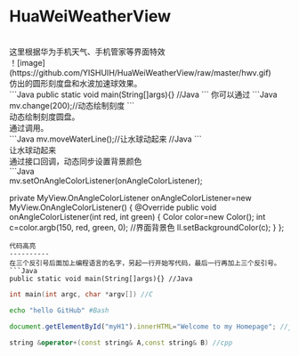 # HuaWeiWeatherView
<br>
这里根据华为手机天气、手机管家等界面特效<br>
！[image](https://github.com/YISHUIH/HuaWeiWeatherView/raw/master/hwv.gif)
<br>
仿出的圆形刻度盘和水波加速球效果。<br>
```Java
public static void main(String[]args){} //Java
```
你可以通过
```Java
mv.change(200);//动态绘制刻度
```
<br>
动态绘制刻度圆盘。
<br>
通过调用。
<br>
```Java
mv.moveWaterLine();//让水球动起来 //Java
```
<br>
让水球动起来
<br>
通过接口回调，动态同步设置背景颜色<br>
```Java<br>
 mv.setOnAngleColorListener(onAngleColorListener);
 
 private MyView.OnAngleColorListener onAngleColorListener=new MyView.OnAngleColorListener() {
        @Override
        public void onAngleColorListener(int red, int green) {
            Color color=new Color();
            int c=color.argb(150, red, green, 0);
            //界面背景色
            ll.setBackgroundColor(c);
        }
    };
```<br>
代码高亮
----------
在三个反引号后面加上编程语言的名字，另起一行开始写代码，最后一行再加上三个反引号。
```Java
public static void main(String[]args){} //Java
```
```c
int main(int argc, char *argv[]) //C
```
```Bash
echo "hello GitHub" #Bash
```
```javascript
document.getElementById("myH1").innerHTML="Welcome to my Homepage"; //javascipt
```
```cpp
string &operator+(const string& A,const string& B) //cpp
```

